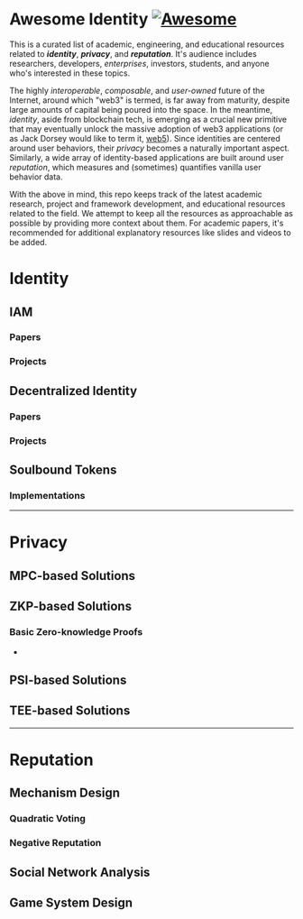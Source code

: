 # Awesome Identity [![Awesome](https://awesome.re/badge.svg)](https://awesome.re) 

This is a curated list of academic, engineering, and educational resources related to ***identity***, ***privacy***, and ***reputation***. It's audience includes researchers, developers, *enterprises*, investors, students, and anyone who's interested in these topics.

The highly *interoperable*, *composable*, and *user-owned* future of the Internet, around which "web3" is termed, is far away from maturity, despite large amounts of capital being poured into the space. In the meantime, *identity*, aside from blockchain tech, is emerging as a crucial new primitive that may eventually unlock the massive adoption of web3 applications (or as Jack Dorsey would like to term it, [web5](https://twitter.com/jack/status/1535314738078486533)). Since identities are centered around user behaviors, their *privacy* becomes a naturally important aspect. Similarly, a wide array of identity-based applications are built around user *reputation*, which measures and (sometimes) quantifies vanilla user behavior data. 

With the above in mind, this repo keeps track of the latest academic research, project and framework development, and educational resources related to the field. We attempt to keep all the resources as approachable as possible by providing more context about them. For academic papers, it's recommended for additional explanatory resources like slides and videos to be added.  

# Identity
## IAM
### Papers
### Projects


## Decentralized Identity
### Papers
### Projects

## Soulbound Tokens
### Implementations
---
# Privacy
## MPC-based Solutions

## ZKP-based Solutions
### Basic Zero-knowledge Proofs
- 

## PSI-based Solutions

## TEE-based Solutions

---
# Reputation 
## Mechanism Design
### Quadratic Voting
### Negative Reputation
## Social Network Analysis
## Game System Design
